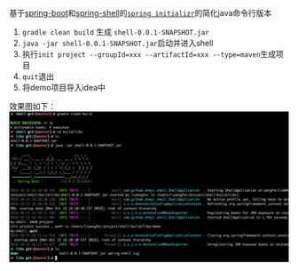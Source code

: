 基于[spring-boot](https://github.com/spring-projects/spring-boot)和[spring-shell](https://github.com/spring-projects/spring-shell)的[`spring initializr`](https://start.spring.io/)的简化java命令行版本
1. `gradle clean build` 生成 `shell-0.0.1-SNAPSHOT.jar`
2. `java -jar shell-0.0.1-SNAPSHOT.jar`启动并进入shell
3. 执行`init project --groupId=xxx --artifactId=xxx --type=maven`生成项目
4. `quit`退出
5. 将demo项目导入idea中

效果图如下：
![](https://github.com/leoperfect/shell/blob/master/img.jpg)
